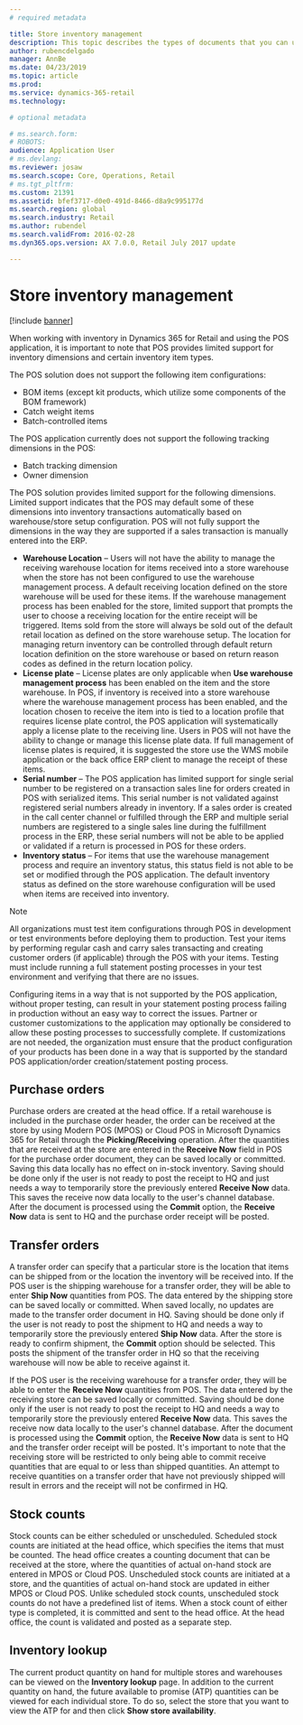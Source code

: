 ```yaml
---
# required metadata

title: Store inventory management
description: This topic describes the types of documents that you can use to manage inventory.
author: rubencdelgado
manager: AnnBe
ms.date: 04/23/2019
ms.topic: article
ms.prod: 
ms.service: dynamics-365-retail
ms.technology: 

# optional metadata

# ms.search.form: 
# ROBOTS: 
audience: Application User
# ms.devlang: 
ms.reviewer: josaw
ms.search.scope: Core, Operations, Retail
# ms.tgt_pltfrm: 
ms.custom: 21391
ms.assetid: bfef3717-d0e0-491d-8466-d8a9c995177d
ms.search.region: global
ms.search.industry: Retail
ms.author: rubendel
ms.search.validFrom: 2016-02-28
ms.dyn365.ops.version: AX 7.0.0, Retail July 2017 update

---
```


# Store inventory management

[!include [banner](includes/banner.md)]

When working with inventory in Dynamics 365 for Retail and using the POS application, it is important to note that POS provides limited support for inventory dimensions and certain inventory item types.

The POS solution does not support the following item configurations:

- BOM items (except kit products, which utilize some components of the BOM framework)
- Catch weight items
- Batch-controlled items

The POS application currently does not support the following tracking dimensions in the POS:

- Batch tracking dimension
- Owner dimension

The POS solution provides limited support for the following dimensions. Limited support indicates that the POS may default some of these dimensions into inventory transactions automatically based on warehouse/store setup configuration. POS will not fully support the dimensions in the way they are supported if a sales transaction is manually entered into the ERP. 

- **Warehouse Location** – Users will not have the ability to manage the receiving warehouse location for items received into a store warehouse when the store has not been configured to use the warehouse management process. A default receiving location defined on the store warehouse will be used for these items. If the warehouse management process has been enabled for the store, limited support that prompts the user to choose a receiving location for the entire receipt will be triggered. Items sold from the store will always be sold out of the default retail location as defined on the store warehouse setup. The location for managing return inventory can be controlled through default return location definition on the store warehouse or based on return reason codes as defined in the return location policy.
- **License plate** – License plates are only applicable when **Use warehouse management process** has been enabled on the item and the store warehouse. In POS, if inventory is received into a store warehouse where the warehouse management process has been enabled, and the location chosen to receive the item into is tied to a location profile that requires license plate control, the POS application will systematically apply a license plate to the receiving line. Users in POS will not have the ability to change or manage this license plate data. If full management of license plates is required, it is suggested the store use the WMS mobile application or the back office ERP client to manage the receipt of these items.
- **Serial number** – The POS application has limited support for single serial number to be registered on a transaction sales line for orders created in POS with serialized items. This serial number is not validated against registered serial numbers already in inventory. If a sales order is created in the call center channel or fulfilled through the ERP and multiple serial numbers are registered to a single sales line during the fulfillment process in the ERP, these serial numbers will not be able to be applied or validated if a return is processed in POS for these orders.
- **Inventory status** – For items that use the warehouse management process and require an inventory status, this status field is not able to be set or modified through the POS application. The default inventory status as defined on the store warehouse configuration will be used when items are received into inventory.

> [!NOTE]
> All organizations must test item configurations through POS in development or test environments before deploying them to production. Test your items by performing regular cash and carry sales transacting and creating customer orders (if applicable) through the POS with your items. Testing must include running a full statement posting processes in your test environment and verifying that there are no issues.
>
> Configuring items in a way that is not supported by the POS application, without proper testing, can result in your statement posting process failing in production without an easy way to correct the issues. Partner or customer customizations to the application may optionally be considered to allow these posting processes to successfully complete. If customizations are not needed, the organization must ensure that the product configuration of your products has been done in a way that is supported by the standard POS application/order creation/statement posting process.

## Purchase orders

Purchase orders are created at the head office. If a retail warehouse is included in the purchase order header, the order can be received at the store by using Modern POS (MPOS) or Cloud POS in Microsoft Dynamics 365 for Retail through the **Picking/Receiving** operation. After the quantities that are received at the store are entered in the **Receive Now** field in POS for the purchase order document, they can be saved locally or committed. Saving this data locally has no effect on in-stock inventory. Saving should be done only if the user is not ready to post the receipt to HQ and just needs a way to temporarily store the previously entered **Receive Now** data. This saves the receive now data locally to the user's channel database. After the document is processed using the **Commit** option, the **Receive Now** data is sent to HQ and the purchase order receipt will be posted. 

## Transfer orders

A transfer order can specify that a particular store is the location that items can be shipped from or the location the inventory will be received into. If the POS user is the shipping warehouse for a transfer order, they will be able to enter **Ship Now** quantities from POS. The data entered by the shipping store can be saved locally or committed. When saved locally, no updates are made to the transfer order document in HQ. Saving should be done only if the user is not ready to post the shipment to HQ and needs a way to temporarily store the previously entered **Ship Now** data. After the store is ready to confirm shipment, the **Commit** option should be selected. This posts the shipment of the transfer order in HQ so that the receiving warehouse will now be able to receive against it. 

If the POS user is the receiving warehouse for a transfer order, they will be able to enter the **Receive Now** quantities from POS. The data entered by the receiving store can be saved locally or committed. Saving should be done only if the user is not ready to post the receipt to HQ and needs a way to temporarily store the previously entered **Receive Now** data. This saves the receive now data locally to the user's channel database. After the document is processed using the **Commit** option, the **Receive Now** data is sent to HQ and the transfer order receipt will be posted. It's important to note that the receiving store will be restricted to only being able to commit receive quantities that are equal to or less than shipped quantities. An attempt to receive quantities on a transfer order that have not previously shipped will result in errors and the receipt will not be confirmed in HQ.

## Stock counts

Stock counts can be either scheduled or unscheduled. Scheduled stock counts are initiated at the head office, which specifies the items that must be counted. The head office creates a counting document that can be received at the store, where the quantities of actual on-hand stock are entered in MPOS or Cloud POS. Unscheduled stock counts are initiated at a store, and the quantities of actual on-hand stock are updated in either MPOS or Cloud POS. Unlike scheduled stock counts, unscheduled stock counts do not have a predefined list of items. When a stock count of either type is completed, it is committed and sent to the head office. At the head office, the count is validated and posted as a separate step.

## Inventory lookup

The current product quantity on hand for multiple stores and warehouses can be viewed on the **Inventory lookup** page. In addition to the current quantity on hand, the future available to promise (ATP) quantities can be viewed for each individual store. To do so, select the store that you want to view the ATP for and then click **Show store availability**.
